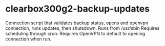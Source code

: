 # clearbox300g2-backup-updates
Connection script that validates backup status, opens and openvpn connection, runs updates, then shutsdown.
Runs from /usr/sbin
Requires scheduling through cron.
Requires OpenVPN to default to opening connection when run.

